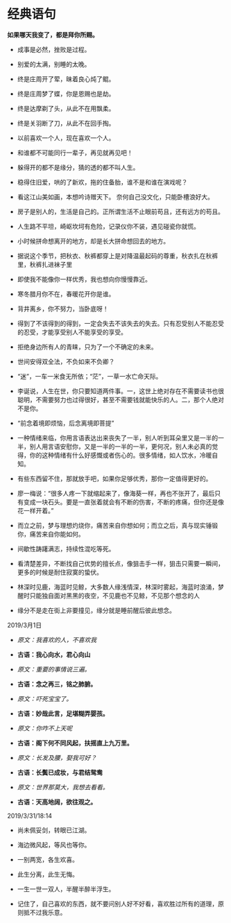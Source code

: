 # 经典语句


**如果哪天我变了，都是拜你所赐。**


- 成事是必然，挫败是过程。

- 别爱的太满，别睡的太晚。

- 终是庄周开了荤，昧着良心炖了鲲。

- 终是庄周梦了蝶，你是恩赐也是劫。

- 终是达摩剃了头，从此不在用飘柔。

- 终是关羽断了刀，从此不在回手掏。

- 以前喜欢一个人，现在喜欢一个人。

- 和谁都不可能同行一辈子，再见就再见吧！

- 躲得开的都不是缘分，猜的透的都不叫人生。

- 稳得住旧爱，哄的了新欢，拖的住备胎，谁不是和谁在演戏呢？

- 看这江山美如画，本想吟诗赠天下。
  奈何自己没文化，只能卧槽浪好大。

- 房子是别人的，生活是自己的。正所谓生活不止眼前苟且，还有远方的苟且。

- 人生路不平坦，崎岖坎坷有危险，记录仪你不装，遇见碰瓷你就慌。

- 小时候拼命想离开的地方，却是长大拼命想回去的地方。

- 据说这个季节，把秋衣、秋裤都穿上是对降温最起码的尊重，秋衣扎在秋裤里，秋裤扎进袜子里

- 即使我不能像你一样优秀，我也想向你慢慢靠近。

- 寒冬腊月你不在，春暖花开你是谁。

- 背井离乡，你不努力，当卧底呀！

- 得到了不该得到的得到，一定会失去不该失去的失去。只有忍受别人不能忍受的忍受，才能享受别人不能享受的享受。


- 拒绝身边所有人的青睐，只为了一个不确定的未来。

- 世间安得双全法，不负如来不负卿？

- “迷”，一车一米食无所依；“茫”，一草一水亡命天际。

- 李诞说，人生在世，你只要知道两件事。一，这世上绝对存在不需要读书也很聪明，不需要努力也过得很好，甚至不需要钱就能快乐的人。二，那个人绝对不是你。

- “前念着境即烦恼，后念离境即菩提”

- 一种情绪来临，你用言语表达出来丧失了一半，别人听到耳朵里又是一半的一半，别人用言语安慰你，又是一半的一半的一半，更何况，别人未必真的觉得，你的这种情绪有什么好感慨或者伤心的。很多情绪，如人饮水，冷暖自知。

- 有些东西留不住，那就放手吧，如果你足够优秀，那你一定值得更好的。

- 廖一梅说：“很多人疼一下就缩起来了，像海葵一样，再也不张开了，最后只有变成一块石头。要是一直张着就会有不断的伤害，不断的疼痛，但你还是像花一样开着。”

- 而立之前，梦与理想灼烧你，痛苦来自你想如何；而立之后，真与现实锤锻你，痛苦来自你能如何。

- 间歇性踌躇满志，持续性混吃等死。

- 看清楚差异，不断找自己优势的擅长点，像狙击手一样，狙击只需要一瞬间，更多的时候是耐住寂寞的蛰伏。

- 林深时见鹿，海蓝时见鲸，大多数人缘浅情深，林深时雾起，海蓝时浪涌，梦醒时只能独自面对黑黑的夜空，不见鹿也不见鲸，不见那个想念的人

- 缘分不是走在街上非要撞见，缘分就是睡前醒后彼此想念。

2019/3月1日


- *原文：我喜欢的人，不喜欢我*
- **古语：我心向水，君心向山**

- *原文：重要的事情说三遍。*
- **古语：念之再三，铭之肺腑。**

- *原文：吓死宝宝了。*
- **古语：妙哉此言，足堪糊弄婴孩。**

- *原文：你咋不上天呢*
- **古语：阁下何不同风起，扶摇直上九万里。**

- *原文：长发及腰，娶我可好？*
- **古语：长鬓已成妆，与君结鸳鸯**

- *原文：世界那莫大，我想去看看。*
- **古语：天高地阔，欲往观之。**
  

2019/3/31/18:14

- 尚未佩妥剑，转眼已江湖。

- 海边微风起，等风也等你。

- 一别两宽，各生欢喜。
- 此生分离，此生无悔。

- 一生一世一双人，半醒半醉半浮生。

- 记住了，自己喜欢的东西，就不要问别人好不好看，喜欢胜过所有的道理，原则抵不过我乐意。
  

